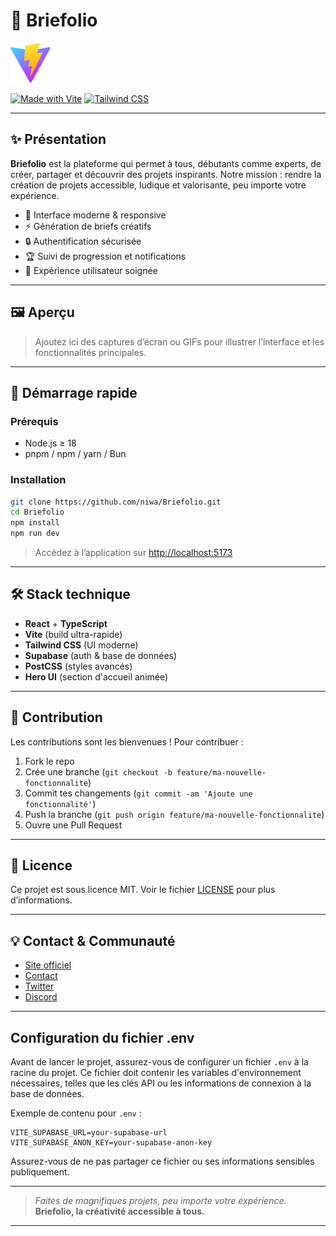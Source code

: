 # 🚀 Briefolio

![Briefolio Banner](public/vite.svg)

[![Made with Vite](https://img.shields.io/badge/Vite-%2335495e.svg?style=flat-square&logo=vite&logoColor=white)](https://vitejs.dev/)
[![Tailwind CSS](https://img.shields.io/badge/Tailwind_CSS-38B2AC?style=flat-square&logo=tailwind-css&logoColor=white)](https://tailwindcss.com/)

---

## ✨ Présentation

**Briefolio** est la plateforme qui permet à tous, débutants comme experts, de créer, partager et découvrir des projets inspirants. Notre mission : rendre la création de projets accessible, ludique et valorisante, peu importe votre expérience.

- 🎨 Interface moderne & responsive
- ⚡ Génération de briefs créatifs
- 🔒 Authentification sécurisée
- 🏆 Suivi de progression et notifications
- 🌈 Expérience utilisateur soignée

---

## 🖼️ Aperçu

> Ajoutez ici des captures d’écran ou GIFs pour illustrer l’interface et les fonctionnalités principales.

---

## 🚀 Démarrage rapide

### Prérequis

- Node.js ≥ 18
- pnpm / npm / yarn / Bun

### Installation

```bash
git clone https://github.com/niwa/Briefolio.git
cd Briefolio
npm install
npm run dev
```

> Accédez à l’application sur [http://localhost:5173](http://localhost:5173)

---

## 🛠️ Stack technique

- **React** + **TypeScript**
- **Vite** (build ultra-rapide)
- **Tailwind CSS** (UI moderne)
- **Supabase** (auth & base de données)
- **PostCSS** (styles avancés)
- **Hero UI** (section d'accueil animée)

---

## 🤝 Contribution

Les contributions sont les bienvenues ! Pour contribuer :

1. Fork le repo
2. Crée une branche (`git checkout -b feature/ma-nouvelle-fonctionnalite`)
3. Commit tes changements (`git commit -am 'Ajoute une fonctionnalité'`)
4. Push la branche (`git push origin feature/ma-nouvelle-fonctionnalite`)
5. Ouvre une Pull Request

---

## 📄 Licence

Ce projet est sous licence MIT. Voir le fichier [LICENSE](./LICENSE) pour plus d’informations.

---

## 💡 Contact & Communauté

- [Site officiel](https://briefolio.com)
- [Contact](mailto:contact@briefolio.com)
- [Twitter](https://twitter.com/briefolio)
- [Discord](https://discord.gg/briefolio)

---

## Configuration du fichier .env

Avant de lancer le projet, assurez-vous de configurer un fichier `.env` à la racine du projet. Ce fichier doit contenir les variables d'environnement nécessaires, telles que les clés API ou les informations de connexion à la base de données.

Exemple de contenu pour `.env` :

```
VITE_SUPABASE_URL=your-supabase-url
VITE_SUPABASE_ANON_KEY=your-supabase-anon-key
```

Assurez-vous de ne pas partager ce fichier ou ses informations sensibles publiquement.

---

> _Faites de magnifiques projets, peu importe votre expérience._  
> **Briefolio, la créativité accessible à tous.**

---
